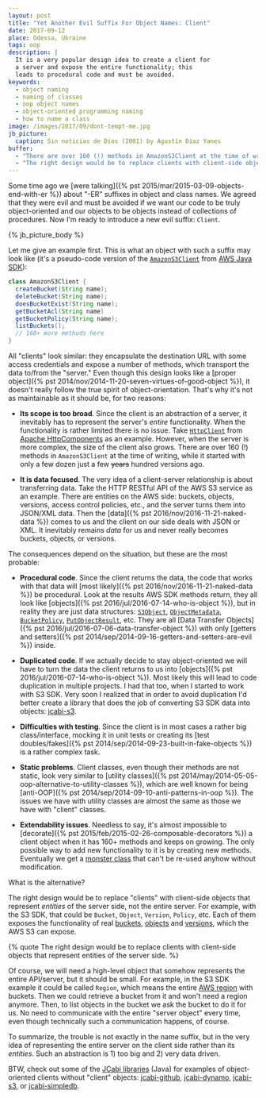 ```yaml
---
layout: post
title: "Yet Another Evil Suffix For Object Names: Client"
date: 2017-09-12
place: Odessa, Ukraine
tags: oop
description: |
  It is a very popular design idea to create a client for
  a server and expose the entire functionality; this
  leads to procedural code and must be avoided.
keywords:
  - object naming
  - naming of classes
  - oop object names
  - object-oriented programming naming
  - how to name a class
image: /images/2017/09/dont-tempt-me.jpg
jb_picture:
  caption: Sin noticias de Dios (2001) by Agustín Díaz Yanes
buffer:
  - "There are over 160 (!) methods in AmazonS3Client at the time of writing, while it started with only a few dozen just a few hundred versions ago"
  - "The right design would be to replace clients with client-side objects that represent entities of the server side"
---
```


Some time ago we [were talking]({% pst 2015/mar/2015-03-09-objects-end-with-er %})
about "-ER" suffixes in object and class
names. We agreed that they were evil and must be avoided if we want
our code to be truly object-oriented and our objects to be objects instead
of collections of procedures. Now I'm ready to introduce a new evil suffix:
`Client`.

<!--more-->

{% jb_picture_body %}

Let me give an example first. This is what an object with such a suffix may look like
(it's a pseudo-code version of the
[`AmazonS3Client`](http://docs.aws.amazon.com/AWSJavaSDK/latest/javadoc/com/amazonaws/services/s3/AmazonS3Client.html)
from [AWS Java SDK](https://aws.amazon.com/sdk-for-java/)):

```java
class AmazonS3Client {
  createBucket(String name);
  deleteBucket(String name);
  doesBucketExist(String name);
  getBucketAcl(String name)
  getBucketPolicy(String name);
  listBuckets();
  // 160+ more methods here
}
```

All "clients" look similar: they encapsulate the destination URL
with some access credentials and expose a number of methods, which
transport the data to/from the "server." Even though this design
looks like a [proper object]({% pst 2014/nov/2014-11-20-seven-virtues-of-good-object %}),
it doesn't really follow the true spirit of object-orientation.
That's why it's not as maintainable as it should be, for two reasons:

  * **Its scope is too broad**.
  Since the client is an abstraction of a server, it inevitably has to
  represent the server's _entire_ functionality. When the functionality
  is rather limited there is no issue. Take
  [`HttpClient`](https://hc.apache.org/httpcomponents-client-ga/httpclient/apidocs/org/apache/http/client/HttpClient.html)
  from [Apache HttpComponents](https://hc.apache.org/) as an example.
  However, when the server is more complex, the size of the client also
  grows. There are over 160 (!) methods in `AmazonS3Client` at the time of writing, while
  it started with only a few dozen just a few <del>years</del> hundred versions ago.

  * **It is data focused**.
  The very idea of a client-server relationship is about transferring
  data. Take the HTTP RESTful API of the AWS S3 service as
  an example. There are entities on the AWS side: buckets, objects, versions,
  access control policies, etc., and the server turns them into JSON/XML
  data. Then the [data]({% pst 2016/nov/2016-11-21-naked-data %})
  comes to us and the client on our side deals
  with JSON or XML. It inevitably remains _data_ for us and never really becomes
  buckets, objects, or versions.

The consequences depend on the situation, but these are the most probable:

  * **Procedural code**.
  Since the client returns the data, the code that works with that
  data will [most likely]({% pst 2016/nov/2016-11-21-naked-data %})
  be procedural. Look at the results AWS SDK methods
  return, they all look like
  [objects]({% pst 2016/jul/2016-07-14-who-is-object %}), but in reality they are just
  data structures:
  [`S3Object`](http://docs.aws.amazon.com/AWSJavaSDK/latest/javadoc/com/amazonaws/services/s3/model/S3Object.html),
  [`ObjectMetadata`](http://docs.aws.amazon.com/AWSJavaSDK/latest/javadoc/com/amazonaws/services/s3/model/ObjectMetadata.html),
  [`BucketPolicy`](http://docs.aws.amazon.com/AWSJavaSDK/latest/javadoc/com/amazonaws/services/s3/model/BucketPolicy.html),
  [`PutObjectResult`](http://docs.aws.amazon.com/AWSJavaSDK/latest/javadoc/com/amazonaws/services/s3/model/PutObjectResult.html), etc.
  They are all [Data Transfer Objects]({% pst 2016/jul/2016-07-06-data-transfer-object %})
  with only
  [getters and setters]({% pst 2014/sep/2014-09-16-getters-and-setters-are-evil %})
  inside.

  * **Duplicated code**.
  If we actually decide to stay object-oriented we will have to
  turn the data the client returns to us into
  [objects]({% pst 2016/jul/2016-07-14-who-is-object %}). Most likely this
  will lead to code duplication in multiple projects. I had that too,
  when I started to work with S3 SDK. Very soon I realized that in order
  to avoid duplication I'd better create a library that does the job
  of converting S3 SDK data into objects: [jcabi-s3](https://github.com/jcabi/jcabi-s3).

  * **Difficulties with testing**.
  Since the client is in most cases a rather big class/interface, mocking
  it in unit tests or creating its [test doubles/fakes]({% pst 2014/sep/2014-09-23-built-in-fake-objects %})
  is a rather complex task.

  * **Static problems**.
  Client classes, even though their methods are not static, look very similar to
  [utility classes]({% pst 2014/may/2014-05-05-oop-alternative-to-utility-classes %}),
  which are well known for being
  [anti-OOP]({% pst 2014/sep/2014-09-10-anti-patterns-in-oop %}). The issues we have
  with utility classes are almost the same as those we have with "client" classes.

  * **Extendability issues**.
  Needless to say, it's almost impossible to
  [decorate]({% pst 2015/feb/2015-02-26-composable-decorators %}) a client
  object when it has 160+ methods and keeps on growing. The only possible
  way to add new functionality to it is by creating new methods. Eventually
  we get a [monster class](https://en.wikipedia.org/wiki/God_object)
  that can't be re-used anyhow without modification.

What is the alternative?

The right design would be to replace "clients" with client-side objects
that represent _entities_ of the server side, not the entire server. For example, with the S3 SDK,
that could be `Bucket`, `Object`, `Version`, `Policy`, etc. Each of them
exposes the functionality of real
[buckets](http://docs.aws.amazon.com/AmazonS3/latest/dev/UsingBucket.html),
[objects](http://docs.aws.amazon.com/AmazonS3/latest/dev/UsingObjects.html) and
[versions](http://docs.aws.amazon.com/AmazonS3/latest/dev/ObjectVersioning.html),
which the AWS S3 can expose.

{% quote The right design would be to replace clients with client-side objects that represent entities of the server side. %}

Of course, we will need a high-level object that somehow represents the
entire API/server, but it should be small. For example, in the S3 SDK example
it could be called `Region`, which means the entire
[AWS region](http://docs.aws.amazon.com/general/latest/gr/rande.html#s3_region) with buckets.
Then we could retrieve a bucket from it and won't need a region anymore. Then,
to list objects in the bucket we ask the bucket to do it for us. No need to communicate
with the entire "server object" every time, even though technically such a communication
happens, of course.

To summarize, the trouble is not exactly in the name suffix, but in the very idea
of representing the entire server on the client side rather than its _entities_. Such
an abstraction is 1) too big and 2) very data driven.

BTW, check out some of the [JCabi libraries](http://www.jcabi.com) (Java) for examples
of object-oriented clients without "client" objects:
[jcabi-github](http://github.jcabi.com),
[jcabi-dynamo](http://dynamo.jcabi.com),
[jcabi-s3](http://s3.jcabi.com),
or [jcabi-simpledb](http://simpledb.jcabi.com).

